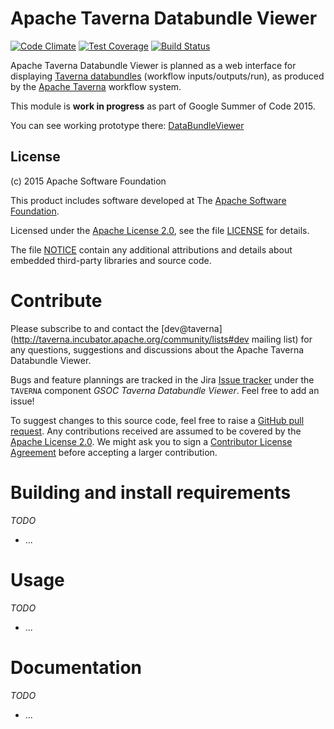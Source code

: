 <!--
   Licensed to the Apache Software Foundation (ASF) under one or more
   contributor license agreements.  See the NOTICE file distributed with
   this work for additional information regarding copyright ownership.
   The ASF licenses this file to You under the Apache License, Version 2.0
   (the "License"); you may not use this file except in compliance with
   the License.  You may obtain a copy of the License at

       http://www.apache.org/licenses/LICENSE-2.0

   Unless required by applicable law or agreed to in writing, software
   distributed under the License is distributed on an "AS IS" BASIS,
   WITHOUT WARRANTIES OR CONDITIONS OF ANY KIND, either express or implied.
   See the License for the specific language governing permissions and
   limitations under the License.
-->
# Apache Taverna Databundle Viewer

[![Code Climate](https://codeclimate.com/github/Samhane/incubator-taverna-databundle-viewer/badges/gpa.svg)](https://codeclimate.com/github/Samhane/incubator-taverna-databundle-viewer)
[![Test Coverage](https://codeclimate.com/github/Samhane/incubator-taverna-databundle-viewer/badges/coverage.svg)](https://codeclimate.com/github/Samhane/incubator-taverna-databundle-viewer/coverage)
[![Build Status](https://semaphoreci.com/api/v1/projects/f0bcedbf-b6fb-4605-975a-72e724706673/442177/badge.svg)](https://semaphoreci.com/samhane/incubator-taverna-databundle-viewer)

Apache Taverna Databundle Viewer is planned as a web interface
for displaying 
[Taverna databundles](https://github.com/apache/incubator-taverna-language/tree/master/taverna-databundle)
(workflow inputs/outputs/run), as produced by the 
[Apache Taverna](http://taverna.incubator.apache.org/) workflow
system.

This module is **work in progress** as part of Google Summer of Code 2015.

You can see working prototype there: [DataBundleViewer](http://databundle.herokuapp.com/)  



## License

(c) 2015 Apache Software Foundation

This product includes software developed at The [Apache Software
Foundation](http://www.apache.org/).

Licensed under the [Apache License
2.0](https://www.apache.org/licenses/LICENSE-2.0), see the file
[LICENSE](LICENSE) for details.

The file [NOTICE](NOTICE) contain any additional attributions and
details about embedded third-party libraries and source code.


# Contribute

Please subscribe to and contact the 
[dev@taverna](http://taverna.incubator.apache.org/community/lists#dev mailing list)
for any questions, suggestions and discussions about the 
Apache Taverna Databundle Viewer.

Bugs and feature plannings are tracked in the Jira
[Issue tracker](https://issues.apache.org/jira/browse/TAVERNA/component/12326902)
under the `TAVERNA` component _GSOC Taverna Databundle Viewer_. Feel free 
to add an issue!

To suggest changes to this source code, feel free to raise a 
[GitHub pull request](https://github.com/apache/incubator-taverna-databundle-viewer/pulls).
Any contributions received are assumed to be covered by the [Apache License
2.0](https://www.apache.org/licenses/LICENSE-2.0). We might ask you 
to sign a [Contributor License Agreement](https://www.apache.org/licenses/#clas)
before accepting a larger contribution.


# Building and install requirements

_TODO_

* ...


# Usage

_TODO_

* ...

# Documentation

_TODO_

* ...
